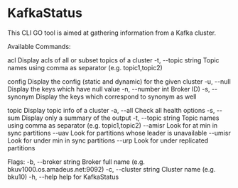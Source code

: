 # KafkaStatus

This CLI GO tool is aimed at gathering information from a Kafka cluster.

Available Commands:

  acl         Display acls of all or subset topics of a cluster
    -t, --topic string   Topic names using comma as separator (e.g. topic1,topic2)

  config      Display the config (static and dynamic) for the given cluster
    -u, --null           Display the keys which have null value
    -n, --number int     Broker ID)
    -s, --synonym        Display the keys which correspond to synonym as well

  topic       Display topic info of a cluster
    -a, --all            Check all health options
    -s, --sum            Display only a summary of the output
    -t, --topic string   Topic names using comma as separator (e.g. topic1,topic2)
    --amisr              Look for at min in sync partitions
    --uav                Look for partitions whose leader is unavailable
    --umisr              Look for under min in sync partitions
    --urp                Look for under replicated partitions

Flags:
  -b, --broker string    Broker full name (e.g. bkuv1000.os.amadeus.net:9092)
  -c, --cluster string   Cluster name (e.g. bku10)
  -h, --help             help for KafkaStatus
